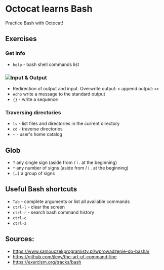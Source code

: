 # Octocat learns Bash

Practice Bash with Octocat!

## Exercises

### Get info

- `help` - bash shell commands list

### ![Input & Output](https://github.com/MartaSien/octocat-learns-bash/actions/workflows/input-output.yml/badge.svg)

- Redirection of output and input. Overwrite output: `>` append output: `>>`
- `echo` write a message to the standard output
- `{}` - write a sequence

### Traversing directories

- `ls` - list files and directories in the current directory
- `cd` - traverse directories
- `~` - user's home catalog

## Glob

- `?` any single sign (aside from / i . at the beginning)
- `*` any number of signs (aside from / i . at the beginning)
- `[…]` a group of signs

## Useful Bash shortcuts

- `Tab` - complete arguments or list all available commands
- `ctrl-l` - clear the screen
- `ctrl-r` - search bash command history
- `ctrl-c` 
- `ctrl-z`

## Sources:

- https://www.samouczekprogramisty.pl/wprowadzenie-do-basha/
- https://github.com/jlevy/the-art-of-command-line
- https://exercism.org/tracks/bash